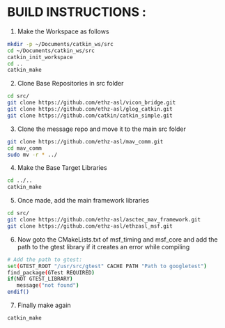 # BUILD INSTRUCTIONS :

1. Make the Workspace as follows

```bash
mkdir -p ~/Documents/catkin_ws/src
cd ~/Documents/catkin_ws/src
catkin_init_workspace
cd ..
catkin_make
```

2. Clone Base Repositories in src folder
```bash
cd src/
git clone https://github.com/ethz-asl/vicon_bridge.git
git clone https://github.com/ethz-asl/glog_catkin.git
git clone https://github.com/catkin/catkin_simple.git
```

3. Clone the message repo and move it to the main src folder
```bash
git clone https://github.com/ethz-asl/mav_comm.git
cd mav_comm
sudo mv -r * ../
```

4. Make the Base Target Libraries
```bash
cd ../..
catkin_make
```

5. Once made, add the main framework libraries
```bash
cd src/
git clone https://github.com/ethz-asl/asctec_mav_framework.git
git clone https://github.com/ethz-asl/ethzasl_msf.git
```

6. Now goto the CMakeLists.txt of msf_timing and msf_core and add the path to the gtest library if it creates an error while compiling
```bash
# Add the path to gtest:
set(GTEST_ROOT "/usr/src/gtest" CACHE PATH "Path to googletest")
find_package(GTest REQUIRED)
if(NOT GTEST_LIBRARY)
   message("not found")
endif()
```

7. Finally make again
```bash
catkin_make
```
